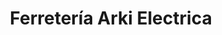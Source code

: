 ---
title: "Ferretería Arki Electrica"
url: /caracas/ferreteria-arki-electrica/
shop: Eisenwaren
---